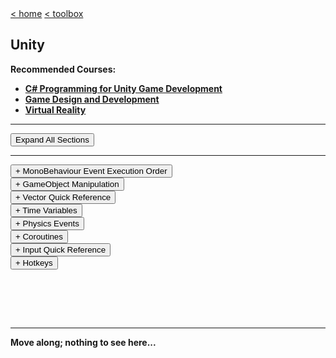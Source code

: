 <div style="display: inline-block;">
<a class="link" href="http://oclipa.github.io/">&lt; home</a>
<a class="link" href="http://oclipa.github.io/toolbox.html">&lt; toolbox</a>
</div> 

## Unity

**Recommended Courses:**
   * **[C# Programming for Unity Game Development](https://www.coursera.org/specializations/programming-unity-game-development)**
   * **[Game Design and Development](https://www.coursera.org/specializations/game-development)**
   * **[Virtual Reality](https://www.coursera.org/specializations/virtual-reality)**

-------------------------------------------------------------------------------------------------------

<button type="button" id="toggle-all" value="none">Expand All Sections</button>

-------------------------------------------------------------------------------------------------------

<div id="execution">
<button type="button" class="collapsible">+ MonoBehaviour Event Execution Order</button>
<div class="content" style="display: none;" markdown="1">
Ordered by first to last method to execute.

```csharp
private void Awake() {  } // Called when the script is being loaded
private void OnEnable() {  } // Called every time the object is enabled
private void Start() {  } // Called on the frame when the script is enabled 
private void Update() {  } // Called once per frame
private void LateUpdate() {  } // Called every frame after Update
private void OnBecameVisible() {  } // Called when the renderer is visible by any Camera
private void OnBecameInvisible() {  } // Called when the renderer is no longer visible by any Camera
private void OnDrawGizmos() {  } // Allows you to draw Gizmos in the Scene View
private void OnGUI() {  } // Called multiple times per frame in response to GUI events
private void OnApplicationPause() {  } // Called at the end of a frame when a pause is detected
private void OnDisable() {  } // Called every time the object is disabled
private void OnDestroy() {  } // Only called on previously active GameObjects that have been destroyed
```
Physics updates on a Fixed Timestep are defined under *Edit ▸ Project Settings ▸ Time ▸ Fixed Timestep* and may execute more or less than once per actual frame.

```csharp
private void FixedUpdate() {  } // Called every Fixed Timestep
```
</div>
</div>

<div id="gameobject">
<button type="button" class="collapsible">+ GameObject Manipulation</button>   
<div class="content" style="display: none;" markdown="1">

```csharp
// Create a GameObject 
Instantiate(GameObject prefab);
Instantiate(GameObject prefab, Transform parent);
Instantiate(GameObject prefab, Vector3 position, Quaternion rotation);
// In Practice 
Instantiate(bullet);
Instantiate(bullet, bulletSpawn.transform);
Instantiate(bullet, Vector3.zero, Quaternion.identity);
Instantiate(bullet, new Vector3(0, 0, 10), bullet.transform.rotation);

// Destroy a GameObject 
Destroy(gameObject);

// Finding GameObjects 
GameObject myObj = GameObject.Find("NAME IN HIERARCHY");
GameObject myObj = GameObject.FindWithTag("TAG");

// Accessing Components 
Example myComponent = GetComponent<Example>();
AudioSource audioSource = GetComponent<AudioSource>();
Rigidbody rgbd = GetComponent<Rigidbody>();
```
</div>
</div>
  
<div id="vectors">
<button type="button" class="collapsible">+ Vector Quick Reference</button>   
<div class="content" style="display: none;" markdown="1">
* <span style="color: red">X = Left/Right</span> 
* <span style="color: green">Y = Up/Down</span> 
* <span style="color: blue">Z = Forward/Back</span> 

```csharp
Vector3.right /* (1, 0, 0) */   Vector2.right /* (1, 0) */
Vector3.left /* (-1, 0, 0) */   Vector2.left /* (-1, 0) */
Vector3.up /* (0, 1, 0) */      Vector2.up /* (0, 1) */
Vector3.down /* (0, -1, 0) */   Vector2.down /* (0, -1) */
Vector3.forward /* (0, 0, 1) */
Vector3.back /* (0, 0, -1) */
Vector3.zero /* (0, 0, 0) */    Vector2.zero /* (0, 0) */
Vector3.one /* (1, 1, 1) */     Vector2.one /* (1, 1) */
float length = myVector.magnitude // Length of this Vector
myVector.normalized // Keeps direction, but reduces length to
```
</div>
</div>
   
<div id="time">
<button type="button" class="collapsible">+ Time Variables</button>   
<div class="content" style="display: none;" markdown="1">

```csharp
// The time in seconds since the start of the game
float timeSinceStartOfGame = Time.time;

// The scale at which the time is passing
float currentTimeScale = Time.timeScale;
// Pause time
Time.timeScale = 0;

// The time in seconds it took to complete the last frame
// Use with Update() and LateUpdate()
float timePassedSinceLastFrame = Time.deltaTime;

// The interval in seconds at which physics and fixed frame rate updates are performed
// Use with FixedUpdate()
float physicsInterval =  Time.fixedDeltaTime;
```
</div>
</div>

<div id="physics">
<button type="button" class="collapsible">+ Physics Events</button>   
<div class="content" style="display: none;" markdown="1">

```csharp
// Both objects have to have a Collider and one object has to have a Rigidbody for these Events to work 
private void OnCollisionEnter(Collision hit) { Debug.Log(gameObject.name + " just hit " + hit.gameObject.name); }
private void OnCollisionStay(Collision hit) { Debug.Log(gameObject.name + " is hitting " + hit.gameObject.name); }
private void OnCollisionExit(Collision hit) { Debug.Log(gameObject.name + " stopped hitting " + hit.gameObject.name); }

// Trigger must be checked on one of the Colliders
private void OnTriggerEnter(Collider hit) { Debug.Log(gameObject.name + " just hit " + hit.name); }
private void OnTriggerStay(Collider hit) { Debug.Log(gameObject.name + " is hitting " + hit.name); }
private void OnTriggerExit(Collider hit) { Debug.Log(gameObject.name + " stopped hitting " + hit.name); }
 
// For 2D Colliders just add 2D to the Method name and the Parameter Type 
private void OnCollisionEnter2D(Collision2D hit) { }
private void OnCollisionStay2D(Collision2D hit) { }
private void OnCollisionExit2D(Collision2D hit) { }
private void OnTriggerEnter2D(Collider2D hit) { }
private void OnTriggerStay2D(Collider2D hit) { }
private void OnTriggerExit2D(Collider2D hit) { }
```
</div>
</div>

<div id="coroutines">
<button type="button" class="collapsible">+ Coroutines</button>   
<div class="content" style="display: none;" markdown="1">

```csharp
/* Create a Coroutine */
private IEnumerator CountSeconds(int count = 10)
{
  for (int i = 0; i <= count; i++) {
    Debug.Log(i + " second(s) have passed");
    yield return new WaitForSeconds(1.0f);
  }
}

/* Call a Coroutine */
StartCoroutine(CountSeconds());
StartCoroutine(CountSeconds(10));

/* Call a Coroutine that may need to be stopped */
StartCoroutine("CountSeconds");
StartCoroutine("CountSeconds", 10);

/* Stop a Coroutine */
StopCoroutine("CountSeconds");
StopAllCoroutines();

/* Store and call a Coroutine from a variable */
private IEnumerator countSecondsCoroutine;

countSecondsCoroutine = CountSeconds();
StartCoroutine(countSecondsCoroutine);

/* Stop a stored Coroutine */
StopCoroutine(countSecondsCoroutine);

/* Coroutine Return Types */
yield return null; // Waits until the next Update() call
yield return new WaitForFixedUpdate(); // Waits until the next FixedUpdate() call
yield return new WaitForEndOfFrame(); // Waits until everything this frame has executed
yield return new WaitForSeconds(float seconds); // Waits for game time in seconds
yield return new WaitUntil(() => MY_CONDITION); // Waits until a custom condition is met
yield return new WWW("MY/WEB/REQUEST"); // Waits for a web request
yield return StartCoroutine("MY_COROUTINE"); // Waits until another Coroutine is completed

```
</div>
</div> 

<div id="input">
<button type="button" class="collapsible">+ Input Quick Reference</button>   
<div class="content" style="display: none;" markdown="1">

```csharp
if (Input.GetKeyDown(KeyCode.Space)) { Debug.Log("Space key was Pressed"); }
if (Input.GetKeyUp(KeyCode.W)) { Debug.Log("W key was Released"); }
if (Input.GetKey(KeyCode.UpArrow)) { Debug.Log("Up Arrow key is being held down"); }

/* Button Input located under Edit >> Project Settings >> Input */
if (Input.GetButtonDown("ButtonName")) { Debug.Log("Button was pressed"); }
if (Input.GetButtonUp("ButtonName")) { Debug.Log("Button was released"); }
if (Input.GetButton("ButtonName")) { Debug.Log("Button is being held down"); }
```
</div>
</div>

<div id="input">
<button type="button" class="collapsible">+ Hotkeys</button>   
<div class="content" style="display: none;" markdown="1">

|:----------------------|:----------------------|:----------------------|:----------------------|:----------------------|
| Pan Tool              | Move Tool             | Rotate Tool           | Scale Tool            | Rect Tool             |
| Q                     | W                     | E                     | R                     | T                     |
| New empty game object | New child game object | Vertex Snap           | Toggle Window Size    | Duplicate             |
| Ctrl/Cmd+Shift+N      | Alt-Shift+N           | Hold Ctrl/Cmd+Shift+V | Shift+Space           | Ctrl/Cmd+D            |
| Play                  | Pause                 | Step                  | Focus on Game Object  |                       |
| Ctrl/Cmd+P            | Ctrl/Cmd+Shift+P      | Ctrl/Cmd+Alt+P        | Select Object ▸ Shift+F |                     |
| Undo                  | Redo (PC)             | Redo (Mac)            |                       |                       |
| Ctrl/Cmd+Z            | Ctrl+Y                | Cmd+Shift+Z           |                       |                       |

</div>
</div>
&nbsp;

&nbsp;

&nbsp;

-------------------------------------------------------------------------------------------------------

**Move along; nothing to see here...**

<script type="text/javascript">

    const loadCSS = (filename) => { 

       const file = document.createElement("link");
       file.setAttribute("rel", "stylesheet");
       file.setAttribute("type", "text/css");
       file.setAttribute("href", filename);
       document.head.appendChild(file);
    };

    const loadJS = (filename) => { 

       const file = document.createElement("script");
       file.setAttribute("type", "text/javascript");
       file.setAttribute("src", filename);
       document.head.appendChild(file);
    };
   
    //just call a function to load your CSS
    //this path should be relative your HTML location
    loadCSS("../collapse.css");
    loadJS("../collapse.js");

</script>
